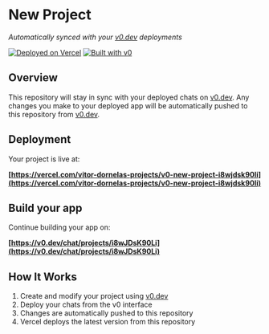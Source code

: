 # New Project

*Automatically synced with your [v0.dev](https://v0.dev) deployments*

[![Deployed on Vercel](https://img.shields.io/badge/Deployed%20on-Vercel-black?style=for-the-badge&logo=vercel)](https://vercel.com/vitor-dornelas-projects/v0-new-project-i8wjdsk90li)
[![Built with v0](https://img.shields.io/badge/Built%20with-v0.dev-black?style=for-the-badge)](https://v0.dev/chat/projects/i8wJDsK90Li)

## Overview

This repository will stay in sync with your deployed chats on [v0.dev](https://v0.dev).
Any changes you make to your deployed app will be automatically pushed to this repository from [v0.dev](https://v0.dev).

## Deployment

Your project is live at:

**[https://vercel.com/vitor-dornelas-projects/v0-new-project-i8wjdsk90li](https://vercel.com/vitor-dornelas-projects/v0-new-project-i8wjdsk90li)**

## Build your app

Continue building your app on:

**[https://v0.dev/chat/projects/i8wJDsK90Li](https://v0.dev/chat/projects/i8wJDsK90Li)**

## How It Works

1. Create and modify your project using [v0.dev](https://v0.dev)
2. Deploy your chats from the v0 interface
3. Changes are automatically pushed to this repository
4. Vercel deploys the latest version from this repository